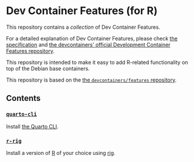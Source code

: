 # Dev Container Features (for R)

This repository contains a _collection_ of Dev Container Features.

For a detailed explanation of Dev Container Features,
please check [the specification](https://containers.dev/implementors/features/) and
[the devcontainers' official Development Container Features repository](https://github.com/devcontainers/features).

This repository is intended to make it easy to add R-related functionality on top of the Debian base containers.

This repository is based on the [the `devcontainers/features` repository](https://github.com/devcontainers/features).

## Contents

### [`quarto-cli`](src/quarto-cli/README.md)

Install [the Quarto CLI](https://quarto.org/).

### [`r-rig`](src/r-rig/README.md)

Install a version of [R](https://www.r-project.org/) of your choice using [rig](https://github.com/r-lib/rig).
